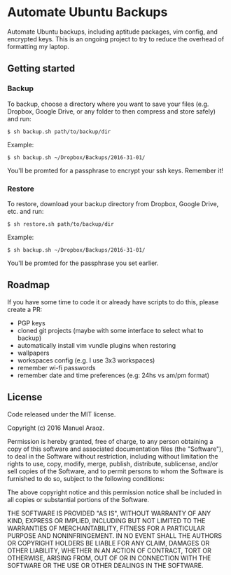 # Automate Ubuntu Backups
Automate Ubuntu backups, including aptitude packages, vim config, and encrypted keys.
This is an ongoing project to try to reduce the overhead of formatting my laptop. 

## Getting started

### Backup
To backup, choose a directory where you want to save your files (e.g. Dropbox, Google Drive, or any folder to then compress and store safely) and run:
```
$ sh backup.sh path/to/backup/dir
```
Example:
```
$ sh backup.sh ~/Dropbox/Backups/2016-31-01/
```

You'll be promted for a passphrase to encrypt your ssh keys. Remember it!

### Restore
To restore, download your backup directory from Dropbox, Google Drive, etc. and run:
```
$ sh restore.sh path/to/backup/dir
```
Example:
```
$ sh backup.sh ~/Dropbox/Backups/2016-31-01/
```
You'll be promted for the passphrase you set earlier.


## Roadmap
If you have some time to code it or already have scripts to do this, please create a PR:

- PGP keys
- cloned git projects (maybe with some interface to select what to backup)
- automatically install vim vundle plugins when restoring
- wallpapers
- workspaces config (e.g. I use 3x3 workspaces)
- remember wi-fi passwords
- remember date and time preferences (e.g: 24hs vs am/pm format)

## License 
Code released under the MIT license.

Copyright (c) 2016 Manuel Araoz.

Permission is hereby granted, free of charge, to any person obtaining a copy
of this software and associated documentation files (the "Software"), to deal
in the Software without restriction, including without limitation the rights
to use, copy, modify, merge, publish, distribute, sublicense, and/or sell
copies of the Software, and to permit persons to whom the Software is
furnished to do so, subject to the following conditions:

The above copyright notice and this permission notice shall be included in
all copies or substantial portions of the Software.

THE SOFTWARE IS PROVIDED "AS IS", WITHOUT WARRANTY OF ANY KIND, EXPRESS OR
IMPLIED, INCLUDING BUT NOT LIMITED TO THE WARRANTIES OF MERCHANTABILITY,
FITNESS FOR A PARTICULAR PURPOSE AND NONINFRINGEMENT. IN NO EVENT SHALL THE
AUTHORS OR COPYRIGHT HOLDERS BE LIABLE FOR ANY CLAIM, DAMAGES OR OTHER
LIABILITY, WHETHER IN AN ACTION OF CONTRACT, TORT OR OTHERWISE, ARISING FROM,
OUT OF OR IN CONNECTION WITH THE SOFTWARE OR THE USE OR OTHER DEALINGS IN
THE SOFTWARE.
